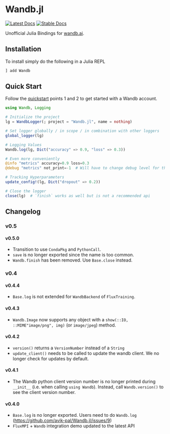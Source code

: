 # Wandb.jl

[![Latest Docs](https://img.shields.io/badge/docs-latest-blue.svg)](https://avik-pal.github.io/Wandb.jl/dev/)
[![Stable Docs](https://img.shields.io/badge/docs-stable-blue.svg)](https://avik-pal.github.io/Wandb.jl/stable/)

Unofficial Julia Bindings for [wandb.ai](https://wandb.ai).

## Installation

To install simply do the following in a Julia REPL

```julia
] add Wandb
```

## Quick Start

Follow the [quickstart](https://docs.wandb.ai/quickstart) points 1 and 2 to get started with a Wandb account.

```julia
using Wandb, Logging

# Initialize the project
lg = WandbLogger(; project = "Wandb.jl", name = nothing)

# Set logger globally / in scope / in combination with other loggers
global_logger(lg)

# Logging Values
Wandb.log(lg, Dict("accuracy" => 0.9, "loss" => 0.3))

# Even more conveniently
@info "metrics" accuracy=0.9 loss=0.3
@debug "metrics" not_print=-1  # Will have to change debug level for this to be logged

# Tracking Hyperparameters
update_config!(lg, Dict("dropout" => 0.2))

# Close the logger
close(lg)  # `finish` works as well but is not a recommended api
```


## Changelog

### v0.5

#### v0.5.0

  * Transition to use `CondaPkg` and `PythonCall`.
  * `save` is no longer exported since the name is too common.
  * `Wandb.finish` has been removed. Use `Base.close` instead.

### v0.4

#### v0.4.4

  * `Base.log` is not extended for `WandbBackend` of `FluxTraining`.

#### v0.4.3

  * `Wandb.Image` now supports any object with a `show(::IO, ::MIME"image/png", img)` (or
    `image/jpeg`) method.

#### v0.4.2

  * `version()` returns a `VersionNumber` instead of a `String`
  * `update_client()` needs to be called to update the wandb client. We no longer check for
    updates by default.

#### v0.4.1

  * The Wandb python client version number is no longer printed during `__init__` (i.e. when
    calling `using Wandb`). Instead, call `Wandb.version()` to see the client version
    number.

#### v0.4.0

  * `Base.log` is no longer exported. Users need to do `Wandb.log`
    (https://github.com/avik-pal/Wandb.jl/issues/9)
  * `FluxMPI` + `Wandb` integration demo updated to the latest API
